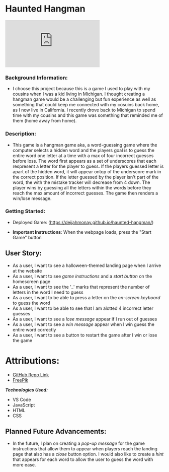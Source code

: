 # Haunted Hangman

![Spooky Season Image](https://www.freepik.com/free-vector/halloween-objects-scary-ghost-spooky-mummy-dark-spider_3519632.htm#query=mummy%20cartoon&position=6&from_view=keyword&track=ais_hybrid&uuid=6df1d576-d561-43df-96be-66b478a2b832)

### Background Information:

- I choose this project because this is a game I used to play with my cousins when I was a kid living in Michigan. I thought creating a hangman game would be a challenging but fun experience as well as something that could keep me connected with my cosuins back home, as I now live in California. I recently drove back to Michigan to spend time with my cousins and this game was something that reminded me of them (home away from home). 

### Description: 

- This game is a hangman game aka, a word-guessing game where the computer selects a hidden word and the players goal is to guess the entire word one letter at a time with a max of four incorrect guesses before loss. The word first appears as a set of underscores that each respresent a letter for the player to guess. If the players guessed letter is apart of the hidden word, it will appear ontop of the underscore mark in the correct position. If the letter guessed by the player isn't part of the word, the with the mistake tracker will decrease from 4 down. The player wins by guessing all the letters within the words before they reach the max amount of incorrect guesses. The game then renders a win/lose message.

### Getting Started:

* Deployed Game: (https://deijahmonay.github.io/haunted-hangman/)

- **Important Instructions**: When the webpage loads, press the "Start Game" button

## User Story:

- As a user, I want to see a halloween-themed landing page when I arrive at the website
- As a user, I want to see *game instructions* and a *start button* on the homescreen page
- As a user, I want to see the '_' marks that represent the number of letters in the word I need to guess
- As a user, I want to be able to press a letter on the *on-screen keyboard* to guess  the word
- As a user, I want to be able to see that I am alotted 4 incorrect letter guesses
- As a user, I want to see a *lose message* appear if I run out of guesses
- As a user, I want to see a *win message* appear when I win guess the entire word correctly
- As a user, I want to see a button to restart the game after I win or lose the game


# Attributions:
- [GitHub Repo Link](https://github.com/deijahmonay/haunted-hangman.git)
- [FreePik](https://www.freepik.com/free-vector/halloween-objects-scary-ghost-spooky-mummy-dark-spider_3519632.htm#query=mummy%20cartoon&position=6&from_view=keyword&track=ais_hybrid&uuid=6df1d576-d561-43df-96be-66b478a2b832)



***Technologies Used:***
- VS Code
- JavaScript
- HTML
- CSS

## Planned Future Advancements:
- In the future, I plan on creating a *pop-up message* for the game instructions that allow them to appear when players reach the landing page that also has a *close* button option. I would also like to create a *hint* that appears for each word to allow the user  to guess the word with more ease.